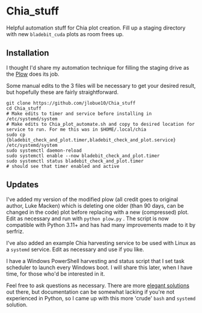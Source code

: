 # Chia_stuff
Helpful automation stuff for Chia plot creation. Fill up a staging directory with new `bladebit_cuda` plots as room frees up.

## **Installation**

I thought I'd share my automation technique for filling the staging drive as the [Plow](https://github.com/lmacken/plow) does its job.

Some manual edits to the 3 files will be necessary to get your desired result, but hopefully these are fairly straightforward.

```
git clone https://github.com/jlobue10/Chia_stuff
cd Chia_stuff
# Make edits to timer and service before installing in /etc/systemd/system
# Make edits to Chia_plot_automate.sh and copy to desired location for service to run. For me this was in $HOME/.local/chia
sudo cp {bladebit_check_and_plot.timer,bladebit_check_and_plot.service} /etc/systemd/system
sudo systemctl daemon-reload
sudo systemctl enable --now bladebit_check_and_plot.timer
sudo systemctl status bladebit_check_and_plot.timer
# should see that timer enabled and active
```

## **Updates**

I've added my version of the modified plow (all credit goes to original author, Luke Macken) which is deleting one older (than 90 days, can be changed in the code) plot before replacing with a new (compressed) plot. Edit as necessary and run with `python plow.py` . The script is now compatible with Python 3.11+ and has had many improvements made to it by serfriz.

I've also added an example Chia harvesting service to be used with Linux as a `systemd` service. Edit as necessary and use if you like.

I have a Windows PowerShell harvesting and status script that I set task scheduler to launch every Windows boot. I will share this later, when I have time, for those who'd be interested in it.

Feel free to ask questions as necessary. There are more [elegant solutions](https://github.com/graemes/mownplow) out there, but documentation can be somewhat lacking if you're not experienced in Python, so I came up with this more 'crude' `bash` and `systemd` solution.
